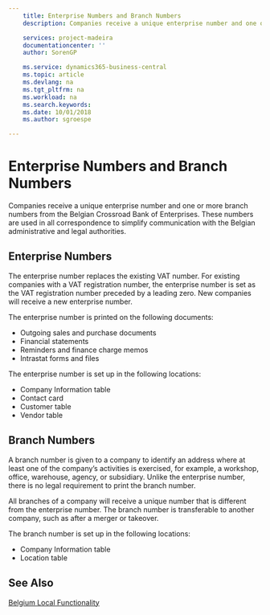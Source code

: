 ```yaml
---
    title: Enterprise Numbers and Branch Numbers
    description: Companies receive a unique enterprise number and one or more branch numbers from the Belgian Crossroad Bank of Enterprises. These numbers are used in all correspondence to simplify communication with the Belgian administrative and legal authorities.

    services: project-madeira 
    documentationcenter: ''
    author: SorenGP

    ms.service: dynamics365-business-central
    ms.topic: article
    ms.devlang: na
    ms.tgt_pltfrm: na
    ms.workload: na
    ms.search.keywords:
    ms.date: 10/01/2018
    ms.author: sgroespe

---
```

# Enterprise Numbers and Branch Numbers
Companies receive a unique enterprise number and one or more branch numbers from the Belgian Crossroad Bank of Enterprises. These numbers are used in all correspondence to simplify communication with the Belgian administrative and legal authorities.  

## Enterprise Numbers  
 The enterprise number replaces the existing VAT number. For existing companies with a VAT registration number, the enterprise number is set as the VAT registration number preceded by a leading zero. New companies will receive a new enterprise number.  

 The enterprise number is printed on the following documents:  

-   Outgoing sales and purchase documents  
-   Financial statements  
-   Reminders and finance charge memos  
-   Intrastat forms and files  

The enterprise number is set up in the following locations:  

-   Company Information table  
-   Contact card  
-   Customer table  
-   Vendor table  

## Branch Numbers  
 A branch number is given to a company to identify an address where at least one of the company’s activities is exercised, for example, a workshop, office, warehouse, agency, or subsidiary. Unlike the enterprise number, there is no legal requirement to print the branch number.  

 All branches of a company will receive a unique number that is different from the enterprise number. The branch number is transferable to another company, such as after a merger or takeover.  

 The branch number is set up in the following locations:  

-   Company Information table  
-   Location table  

## See Also  
 [Belgium Local Functionality](belgium-local-functionality.md)
